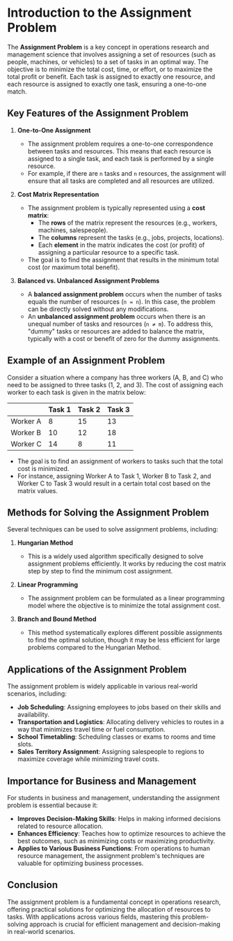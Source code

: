 # Introduction to the Assignment Problem

The **Assignment Problem** is a key concept in operations research and management science that involves assigning a set of resources (such as people, machines, or vehicles) to a set of tasks in an optimal way. The objective is to minimize the total cost, time, or effort, or to maximize the total profit or benefit. Each task is assigned to exactly one resource, and each resource is assigned to exactly one task, ensuring a one-to-one match.

## Key Features of the Assignment Problem

1. **One-to-One Assignment**  
   - The assignment problem requires a one-to-one correspondence between tasks and resources. This means that each resource is assigned to a single task, and each task is performed by a single resource.  
   - For example, if there are `n` tasks and `n` resources, the assignment will ensure that all tasks are completed and all resources are utilized.

2. **Cost Matrix Representation**  
   - The assignment problem is typically represented using a **cost matrix**:  
     - The **rows** of the matrix represent the resources (e.g., workers, machines, salespeople).  
     - The **columns** represent the tasks (e.g., jobs, projects, locations).  
     - Each **element** in the matrix indicates the cost (or profit) of assigning a particular resource to a specific task.  
   - The goal is to find the assignment that results in the minimum total cost (or maximum total benefit).

3. **Balanced vs. Unbalanced Assignment Problems**  
   - A **balanced assignment problem** occurs when the number of tasks equals the number of resources (`n = n`). In this case, the problem can be directly solved without any modifications.  
   - An **unbalanced assignment problem** occurs when there is an unequal number of tasks and resources (`n ≠ m`). To address this, "dummy" tasks or resources are added to balance the matrix, typically with a cost or benefit of zero for the dummy assignments.

## Example of an Assignment Problem

Consider a situation where a company has three workers (A, B, and C) who need to be assigned to three tasks (1, 2, and 3). The cost of assigning each worker to each task is given in the matrix below:

|        | Task 1 | Task 2 | Task 3 |
|--------|--------|--------|--------|
| Worker A | 8      | 15     | 13     |
| Worker B | 10     | 12     | 18     |
| Worker C | 14     | 8      | 11     |

- The goal is to find an assignment of workers to tasks such that the total cost is minimized.
- For instance, assigning Worker A to Task 1, Worker B to Task 2, and Worker C to Task 3 would result in a certain total cost based on the matrix values.

## Methods for Solving the Assignment Problem

Several techniques can be used to solve assignment problems, including:

1. **Hungarian Method**  
   - This is a widely used algorithm specifically designed to solve assignment problems efficiently. It works by reducing the cost matrix step by step to find the minimum cost assignment.

2. **Linear Programming**  
   - The assignment problem can be formulated as a linear programming model where the objective is to minimize the total assignment cost.

3. **Branch and Bound Method**  
   - This method systematically explores different possible assignments to find the optimal solution, though it may be less efficient for large problems compared to the Hungarian Method.

## Applications of the Assignment Problem

The assignment problem is widely applicable in various real-world scenarios, including:

- **Job Scheduling**: Assigning employees to jobs based on their skills and availability.
- **Transportation and Logistics**: Allocating delivery vehicles to routes in a way that minimizes travel time or fuel consumption.
- **School Timetabling**: Scheduling classes or exams to rooms and time slots.
- **Sales Territory Assignment**: Assigning salespeople to regions to maximize coverage while minimizing travel costs.

## Importance for Business and Management

For students in business and management, understanding the assignment problem is essential because it:

- **Improves Decision-Making Skills**: Helps in making informed decisions related to resource allocation.
- **Enhances Efficiency**: Teaches how to optimize resources to achieve the best outcomes, such as minimizing costs or maximizing productivity.
- **Applies to Various Business Functions**: From operations to human resource management, the assignment problem's techniques are valuable for optimizing business processes.

## Conclusion

The assignment problem is a fundamental concept in operations research, offering practical solutions for optimizing the allocation of resources to tasks. With applications across various fields, mastering this problem-solving approach is crucial for efficient management and decision-making in real-world scenarios.
 
